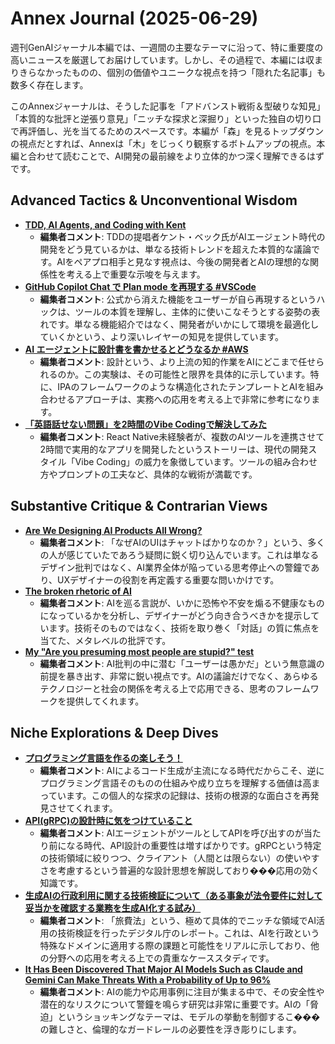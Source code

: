 # Annex Journal (2025-06-29)

週刊GenAIジャーナル本編では、一週間の主要なテーマに沿って、特に重要度の高いニュースを厳選してお届けしています。しかし、その過程で、本編には収まりきらなかったものの、個別の価値やユニークな視点を持つ「隠れた名記事」も数多く存在します。

このAnnexジャーナルは、そうした記事を「アドバンスト戦術＆型破りな知見」「本質的な批評と逆張り意見」「ニッチな探求と深掘り」といった独自の切り口で再評価し、光を当てるためのスペースです。本編が「森」を見るトップダウンの視点だとすれば、Annexは「木」をじっくり観察するボトムアップの視点。本編と合わせて読むことで、AI開発の最前線をより立体的かつ深く理解できるはずです。

## Advanced Tactics & Unconventional Wisdom

- **[TDD, AI Agents, and Coding with Kent](https://newsletter.pragmaticengineer.com/p/tdd-ai-agents-and-coding-with-kent)**
  - **編集者コメント**: TDDの提唱者ケント・ベック氏がAIエージェント時代の開発をどう見ているかは、単なる技術トレンドを超えた本質的な議論です。AIをペアプロ相手と見なす視点は、今後の開発者とAIの理想的な関係性を考える上で重要な示唆を与えます。
- **[GitHub Copilot Chat で Plan mode を再現する #VSCode](https://qiita.com/tomoasleep/items/d3d7485fbd81f48dfab5?utm_campaign=popular_items&utm_medium=feed&utm_source=popular_items)**
  - **編集者コメント**: 公式から消えた機能をユーザーが自ら再現するというハックは、ツールの本質を理解し、主体的に使いこなそうとする姿勢の表れです。単なる機能紹介ではなく、開発者がいかにして環境を最適化していくかという、より深いレイヤーの知見を提供しています。
- **[AI エージェントに設計書を書かせるとどうなるか #AWS](https://qiita.com/leomaro7/items/cefcdc27c206fbf6cba8?utm_campaign=popular_items&utm_medium=feed&utm_source=popular_items)**
  - **編集者コメント**: 設計という、より上流の知的作業をAIにどこまで任せられるのか。この実験は、その可能性と限界を具体的に示しています。特に、IPAのフレームワークのような構造化されたテンプレートとAIを組み合わせるアプローチは、実務への応用を考える上で非常に参考になります。
- **[「英語話せない問題」を2時間のVibe Codingで解決してみた](https://www.m3tech.blog/entry/2025/06/23/110000)**
  - **編集者コメント**: React Native未経験者が、複数のAIツールを連携させて2時間で実用的なアプリを開発したというストーリーは、現代の開発スタイル「Vibe Coding」の威力を象徴しています。ツールの組み合わせ方やプロンプトの工夫など、具体的な戦術が満載です。

## Substantive Critique & Contrarian Views

- **[Are We Designing AI Products All Wrong?](https://uxdesign.cc/are-we-designing-ai-products-all-wrong-d54d1005c92f)**
  - **編集者コメント**: 「なぜAIのUIはチャットばかりなのか？」という、多くの人が感じていたであろう疑問に鋭く切り込んでいます。これは単なるデザイン批判ではなく、AI業界全体が陥っている思考停止への警鐘であり、UXデザイナーの役割を再定義する重要な問いかけです。
- **[The broken rhetoric of AI](https://uxdesign.cc/the-broken-rhetoric-of-ai-f3a24165899d)**
  - **編集者コメント**: AIを巡る言説が、いかに恐怖や不安を煽る不健康なものになっているかを分析し、デザイナーがどう向き合うべきかを提示しています。技術そのものではなく、技術を取り巻く「対話」の質に焦点を当てた、メタレベルの批評です。
- **[My "Are you presuming most people are stupid?" test](https://andymasley.substack.com/p/my-are-you-presuming-most-people)**
  - **編集者コメント**: AI批判の中に潜む「ユーザーは愚かだ」という無意識の前提を暴き出す、非常に鋭い視点です。AIの議論だけでなく、あらゆるテクノロジーと社会の関係を考える上で応用できる、思考のフレームワークを提供してくれます。

## Niche Explorations & Deep Dives

- **[プログラミング言語を作るの楽しそう！](https://blog.shibayu36.org/entry/2025/06/23/090555)**
  - **編集者コメント**: AIによるコード生成が主流になる時代だからこそ、逆にプログラミング言語そのものの仕組みや成り立ちを理解する価値は高まっています。この個人的な探求の記録は、技術の根源的な面白さを再発見させてくれます。
- **[API(gRPC)の設計時に気をつけていること](https://zenn.dev/solvio/articles/b53d24a41e6d5b)**
  - **編集者コメント**: AIエージェントがツールとしてAPIを呼び出すのが当たり前になる時代、API設計の重要性は増すばかりです。gRPCという特定の技術領域に絞りつつ、クライアント（人間とは限らない）の使いやすさを考慮するという普遍的な設計思想を解説しており���応用の効く知識です。
- **[生成AIの行政利用に関する技術検証について（ある事象が法令要件に対して妥当かを確認する業務を生成AI化する試み）](https://digital-gov.note.jp/n/n3b347400ae31)**
  - **編集者コメント**: 「旅費法」という、極めて具体的でニッチな領域でAI活用の技術検証を行ったデジタル庁のレポート。これは、AIを行政という特殊なドメインに適用する際の課題と可能性をリアルに示しており、他の分野への応用を考える上での貴重なケーススタディです。
- **[It Has Been Discovered That Major AI Models Such as Claude and Gemini Can Make Threats With a Probability of Up to 96%](httpsxenospectrum.com/it-has-been-discovered-that-major-ai-models-such-as-claude-and-gemini-can-make-threats-with-a-probability-of-up-to-96/)**
  - **編集者コメント**: AIの能力や応用事例に注目が集まる中で、その安全性や潜在的なリスクについて警鐘を鳴らす研究は非常に重要です。AIの「脅迫」というショッキングなテーマは、モデルの挙動を制御するこ���の難しさと、倫理的なガードレールの必要性を浮き彫りにします。